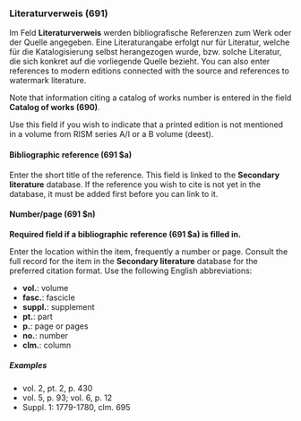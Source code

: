 ### Literaturverweis (691)

Im Feld **Literaturverweis** werden bibliografische Referenzen zum Werk oder der Quelle angegeben. Eine Literaturangabe erfolgt nur für Literatur, welche für die Katalogisierung selbst herangezogen wurde, bzw. solche Literatur, die sich konkret auf die vorliegende Quelle bezieht. You can also enter references to modern editions connected with the source and references to watermark literature.

Note that information citing a catalog of works number is entered in the field **Catalog of works (690)**.

Use this field if you wish to indicate that a printed edition is not mentioned in a volume from RISM series A/I or a B volume (deest).

#### Bibliographic reference (691 $a)

Enter the short title of the reference. This field is linked to the **Secondary literature** database. If the reference you wish to cite is not yet in the database, it must be added first before you can link to it.

#### Number/page (691 $n)

**Required field if a bibliographic reference (691 $a) is filled in.**

Enter the location within the item, frequently a number or page. Consult the full record for the item in the **Secondary literature** database for the preferred citation format. Use the following English abbreviations:
- **vol.**: volume
- **fasc.**: fascicle
- **suppl.**: supplement
- **pt.**: part
- **p.**: page or pages
- **no.**: number
- **clm.**: column

##### Examples

- vol. 2, pt. 2, p. 430
- vol. 5, p. 93; vol. 6, p. 12
- Suppl. 1: 1779-1780, clm. 695
